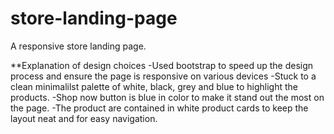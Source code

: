 # store-landing-page
A responsive store landing page. 

**Explanation of design choices
-Used bootstrap to speed up the design process and ensure the page is responsive on various devices
-Stuck to a clean minimalilst palette of white, black, grey and blue to highlight the products. 
-Shop now button is blue in color to make it stand out the most on the page. 
-The product are contained in white product cards to keep the layout neat and for easy navigation. 
